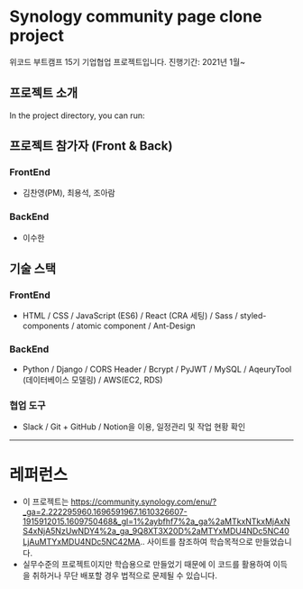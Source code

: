 # Synology community page clone project

위코드 부트캠프 15기 기업협업 프로젝트입니다.
진행기간: 2021년 1월~

## 프로젝트 소개

In the project directory, you can run:

## 프로젝트 참가자 (Front & Back)

### **FrontEnd**

- 김찬영(PM), 최용석, 조아람

### **BackEnd**

- 이수한

## **기술 스택**

### **FrontEnd**

- HTML / CSS / JavaScript (ES6) / React (CRA 세팅) / Sass / styled-components / atomic component / Ant-Design

### **BackEnd**

- Python / Django / CORS Header / Bcrypt / PyJWT / MySQL / AqeuryTool (데이터베이스 모델링) / AWS(EC2, RDS)

### **협업 도구**

- Slack / Git + GitHub / Notion을 이용, 일정관리 및 작업 현황 확인

---

# **레퍼런스**

- 이 프로젝트는 https://community.synology.com/enu/?_ga=2.222295960.1696591967.1610326607-1915912015.1609750468&_gl=1%2aybfhf7%2a_ga%2aMTkxNTkxMjAxNS4xNjA5NzUwNDY4%2a_ga_9Q8XT3X20D%2aMTYxMDU4NDc5NC40LjAuMTYxMDU4NDc5NC42MA.. 사이트를 참조하여 학습목적으로 만들었습니다.
- 실무수준의 프로젝트이지만 학습용으로 만들었기 때문에 이 코드를 활용하여 이득을 취하거나 무단 배포할 경우 법적으로 문제될 수 있습니다.
